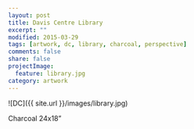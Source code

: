```yaml
---
layout: post
title: Davis Centre Library
excerpt: ""
modified: 2015-03-29
tags: [artwork, dc, library, charcoal, perspective]
comments: false
share: false
projectImage:
  feature: library.jpg
category: artwork
---
```


![DC]({{ site.url }}/images/library.jpg)

Charcoal 24x18”
